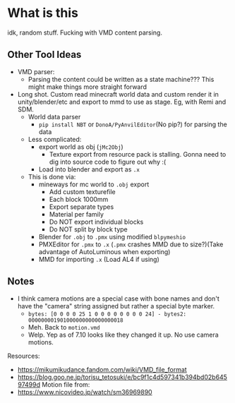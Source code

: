 
# What is this

idk, random stuff. Fucking with VMD content parsing.

## Other Tool Ideas
- VMD parser:
    - Parsing the content could be written as a state machine??? This might make things more straight forward
- Long shot. Custom read minecraft world data and custom render it in unity/blender/etc and export to mmd to use as stage. Eg, with Remi and SDM.
	- World data parser
		- `pip install NBT` or `DonoA/PyAnvilEditor`(No pip?) for parsing the data
	- Less complicated:
		- export world as obj (`jMc2Obj`)
			- Texture export from resource pack is stalling. Gonna need to dig into source code to figure out why :(
		- Load into blender and export as `.x`
	- This is done via:
		- mineways for mc world to `.obj` export
			- Add custom texturefile
			- Each block 1000mm
			- Export separate types
			- Material per family
			- Do NOT export individual blocks
			- Do NOT split by block type
		- Blender for `.obj` to `.pmx` using modified `blpymeshio`
		- PMXEditor for `.pmx` to `.x` (`.pmx` crashes MMD due to size?)(Take advantage of AutoLuminous when exporting)
		- MMD for importing `.x` (Load AL4 if using)

## Notes
- I think camera motions are a special case with bone names and don't have the "camera" string assigned but rather a special byte marker.
    - `bytes: [0 0 0 0 25 1 0 0 0 0 0 0 0 0 24] - bytes2: 000000001901000000000000000018`
    - Meh. Back to `motion.vmd`
    - Welp. Yep as of 7.10 looks like they changed it up. No use camera motions.

Resources:
- https://mikumikudance.fandom.com/wiki/VMD_file_format
- https://blog.goo.ne.jp/torisu_tetosuki/e/bc9f1c4d597341b394bd02b64597499d
Motion file from:
- https://www.nicovideo.jp/watch/sm36969890
